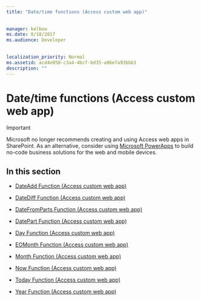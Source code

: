 ```yaml
---
title: "Date/time functions (Access custom web app)"
  
  
manager: kelbow
ms.date: 8/18/2017
ms.audience: Developer
 
  
localization_priority: Normal
ms.assetid: acd4e050-c3a4-4bcf-bd35-a06e7a93bbb1
description: ""
---
```


# Date/time functions (Access custom web app)

> [!IMPORTANT]
> Microsoft no longer recommends creating and using Access web apps in SharePoint. As an alternative, consider using [Microsoft PowerApps](https://powerapps.microsoft.com/en-us/) to build no-code business solutions for the web and mobile devices. 
  
## In this section

- [DateAdd Function (Access custom web app)](dateadd-function-access-custom-web-app.md)
    
- [DateDiff Function (Access custom web app)](datediff-function-access-custom-web-app.md)
    
- [DateFromParts Function (Access custom web app)](datefromparts-function-access-custom-web-app.md)
    
- [DatePart Function (Access custom web app)](datepart-function-access-custom-web-app.md)
    
- [Day Function (Access custom web app)](day-function-access-custom-web-app.md)
    
- [EOMonth Function (Access custom web app)](eomonth-function-access-custom-web-app.md)
    
- [Month Function (Access custom web app)](month-function-access-custom-web-app.md)
    
- [Now Function (Access custom web app)](now-function-access-custom-web-app.md)
    
- [Today Function (Access custom web app)](today-function-access-custom-web-app.md)
    
- [Year Function (Access custom web app)](year-function-access-custom-web-app.md)
    


